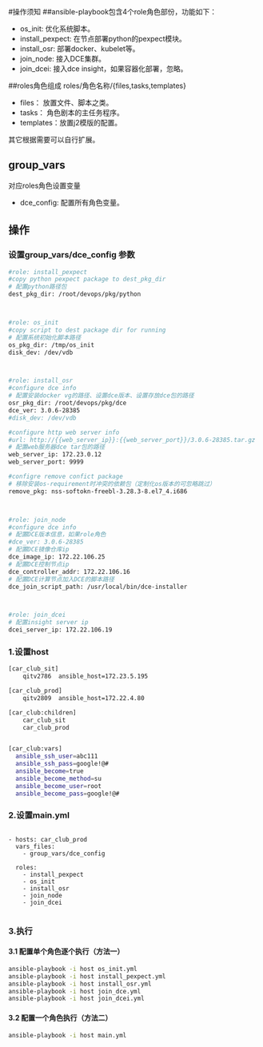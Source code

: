#操作须知
##ansible-playbook包含4个role角色部份，功能如下：
 - os_init: 优化系统脚本。
 - install_pexpect: 在节点部署python的pexpect模块。
 - install_osr: 部署docker、kubelet等。
 - join_node: 接入DCE集群。
 - join_dcei: 接入dce insight，如果容器化部署，忽略。
 
##roles角色组成
 roles/角色名称/{files,tasks,templates}
 - files： 放置文件、脚本之类。
 - tasks： 角色剧本的主任务程序。
 - templates：放置j2模版的配置。
 
 其它根据需要可以自行扩展。
 
## group_vars
  对应roles角色设置变量
  - dce_config: 配置所有角色变量。
  
## 操作

### 设置group_vars/dce_config 参数
```bash
#role: install_pexpect
#copy python pexpect package to dest_pkg_dir
# 配置python路径包
dest_pkg_dir: /root/devops/pkg/python



#role: os_init
#copy script to dest package dir for running
# 配置系统初始化脚本路径
os_pkg_dir: /tmp/os_init
disk_dev: /dev/vdb



#role: install_osr
#configure dce info
# 配置安装docker vg的路径、设置dce版本、设置存放dce包的路径
osr_pkg_dir: /root/devops/pkg/dce
dce_ver: 3.0.6-28385
#disk_dev: /dev/vdb

#configure http web server info
#url: http://{{web_server_ip}}:{{web_server_port}}/3.0.6-28385.tar.gz
# 配置web服务器dce tar包的路径
web_server_ip: 172.23.0.12
web_server_port: 9999

#configre remove confict package
# 移除安装os-requirement时冲突的依赖包（定制化os版本的可忽略跳过）
remove_pkg: nss-softokn-freebl-3.28.3-8.el7_4.i686



#role: join_node
#configure dce info
# 配置DCE版本信息，如果role角色
#dce_ver: 3.0.6-28385
# 配置DCE镜像仓库ip
dce_image_ip: 172.22.106.25
# 配置DCE控制节点ip
dce_controller_addr: 172.22.106.16
# 配置DCE计算节点加入DCE的脚本路径
dce_join_script_path: /usr/local/bin/dce-installer



#role: join_dcei
# 配置insight server ip
dcei_server_ip: 172.22.106.19

```

### 1.设置host
```bash
[car_club_sit]       
    qitv2786  ansible_host=172.23.5.195

[car_club_prod]       
    qitv2809  ansible_host=172.22.4.80

[car_club:children]
    car_club_sit
    car_club_prod


[car_club:vars]
  ansible_ssh_user=abc111
  ansible_ssh_pass=google!@#
  ansible_become=true
  ansible_become_method=su
  ansible_become_user=root
  ansible_become_pass=google!@#
```

### 2.设置main.yml

```

- hosts: car_club_prod
  vars_files:
    - group_vars/dce_config

  roles:
    - install_pexpect 
    - os_init
    - install_osr
    - join_node
    - join_dcei
    
```



### 3.执行

#### 3.1 配置单个角色逐个执行（方法一）
```bash
ansible-playbook -i host os_init.yml
ansible-playbook -i host install_pexpect.yml
ansible-playbook -i host install_osr.yml
ansible-playbook -i host join_dce.yml
ansible-playbook -i host join_dcei.yml
```

#### 3.2 配置一个角色执行（方法二）
```bash
ansible-playbook -i host main.yml
```


  